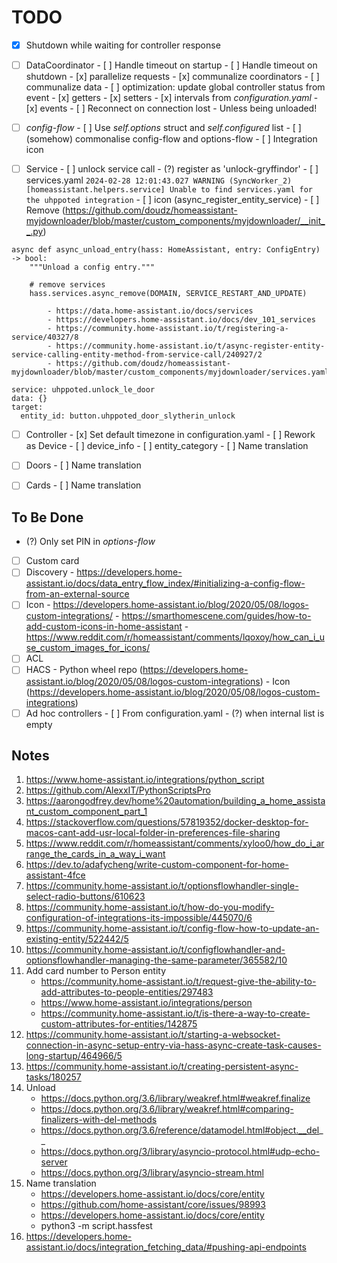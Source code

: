 # TODO

- [x] Shutdown while waiting for controller response

- [ ] DataCoordinator
      - [ ] Handle timeout on startup
      - [ ] Handle timeout on shutdown
      - [x] parallelize requests
      - [x] communalize coordinators
      - [ ] communalize data
            - [ ] optimization: update global controller status from event
      - [x] getters
      - [x] setters
      - [x] intervals from _configuration.yaml_
      - [x] events
            - [ ] Reconnect on connection lost 
                  - Unless being unloaded!

- [ ] _config-flow_
      - [ ] Use _self.options_ struct and _self.configured_ list
      - [ ] (somehow) commonalise config-flow and options-flow
      - [ ] Integration icon

- [ ] Service
      - [ ] unlock service call
            - (?) register as 'unlock-gryffindor'
            - [ ] services.yaml
`2024-02-28 12:01:43.027 WARNING (SyncWorker_2) [homeassistant.helpers.service] Unable to find services.yaml for the uhppoted integration`
            - [ ] icon (async_register_entity_service)
            - [ ] Remove (https://github.com/doudz/homeassistant-myjdownloader/blob/master/custom_components/myjdownloader/__init__.py)
```
async def async_unload_entry(hass: HomeAssistant, entry: ConfigEntry) -> bool:
    """Unload a config entry."""

    # remove services
    hass.services.async_remove(DOMAIN, SERVICE_RESTART_AND_UPDATE)
```
            
            - https://data.home-assistant.io/docs/services
            - https://developers.home-assistant.io/docs/dev_101_services
            - https://community.home-assistant.io/t/registering-a-service/40327/8
            - https://community.home-assistant.io/t/async-register-entity-service-calling-entity-method-from-service-call/240927/2
            - https://github.com/doudz/homeassistant-myjdownloader/blob/master/custom_components/myjdownloader/services.yaml

```
service: uhppoted.unlock_le_door
data: {}
target:
  entity_id: button.uhppoted_door_slytherin_unlock
```


- [ ] Controller
      - [x] Set default timezone in configuration.yaml
      - [ ] Rework as Device
      - [ ] device_info
      - [ ] entity_category
      - [ ] Name translation

- [ ] Doors
      - [ ] Name translation

- [ ] Cards
      - [ ] Name translation


## To Be Done

- (?) Only set PIN in _options-flow_
- [ ] Custom card
- [ ] Discovery
      - https://developers.home-assistant.io/docs/data_entry_flow_index/#initializing-a-config-flow-from-an-external-source
- [ ] Icon
      - https://developers.home-assistant.io/blog/2020/05/08/logos-custom-integrations/
      - https://smarthomescene.com/guides/how-to-add-custom-icons-in-home-assistant
      - https://www.reddit.com/r/homeassistant/comments/lqoxoy/how_can_i_use_custom_images_for_icons/
- [ ] ACL
- [ ] HACS
      - Python wheel repo (https://developers.home-assistant.io/blog/2020/05/08/logos-custom-integrations)
      - Icon (https://developers.home-assistant.io/blog/2020/05/08/logos-custom-integrations)
- [ ] Ad hoc controllers
      - [ ] From configuration.yaml
      - (?) when internal list is empty

## Notes

1.  https://www.home-assistant.io/integrations/python_script
2.  https://github.com/AlexxIT/PythonScriptsPro
3.  https://aarongodfrey.dev/home%20automation/building_a_home_assistant_custom_component_part_1
4.  https://stackoverflow.com/questions/57819352/docker-desktop-for-macos-cant-add-usr-local-folder-in-preferences-file-sharing
5.  https://www.reddit.com/r/homeassistant/comments/xyloo0/how_do_i_arrange_the_cards_in_a_way_i_want
6.  https://dev.to/adafycheng/write-custom-component-for-home-assistant-4fce
7.  https://community.home-assistant.io/t/optionsflowhandler-single-select-radio-buttons/610623
8.  https://community.home-assistant.io/t/how-do-you-modify-configuration-of-integrations-its-impossible/445070/6
9.  https://community.home-assistant.io/t/config-flow-how-to-update-an-existing-entity/522442/5
10. https://community.home-assistant.io/t/configflowhandler-and-optionsflowhandler-managing-the-same-parameter/365582/10
11. Add card number to Person entity
    - https://community.home-assistant.io/t/request-give-the-ability-to-add-attributes-to-people-entities/297483
    - https://www.home-assistant.io/integrations/person
    - https://community.home-assistant.io/t/is-there-a-way-to-create-custom-attributes-for-entities/142875
12. https://community.home-assistant.io/t/starting-a-websocket-connection-in-async-setup-entry-via-hass-async-create-task-causes-long-startup/464966/5
13. https://community.home-assistant.io/t/creating-persistent-async-tasks/180257
14. Unload
    - https://docs.python.org/3.6/library/weakref.html#weakref.finalize
    - https://docs.python.org/3.6/library/weakref.html#comparing-finalizers-with-del-methods
    - https://docs.python.org/3.6/reference/datamodel.html#object.__del__
    - https://docs.python.org/3/library/asyncio-protocol.html#udp-echo-server
    - https://docs.python.org/3/library/asyncio-stream.html
15. Name translation
    - https://developers.home-assistant.io/docs/core/entity
    - https://github.com/home-assistant/core/issues/98993
    - https://developers.home-assistant.io/docs/core/entity
    - python3 -m script.hassfest
16. https://developers.home-assistant.io/docs/integration_fetching_data/#pushing-api-endpoints
